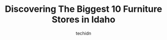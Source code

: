 ---
layout: ampstory
image: https://i0.wp.com/paketmu.com/wp-content/uploads/2023/06/rc-willey-0-in-idaho-1686371231.jpeg?resize=640,853
author: techidn
featured: false
description: Explore the diverse Furniture Store scene in Idaho, home to an incredible selection of 10 establishments catering to every taste. Whether youre in search of iconic favorites or undiscovered
title: Discovering The Biggest 10 Furniture Stores in Idaho
cover:
   title: Discovering The Biggest 10 Furniture Stores in Idaho
   subtitle: RICKPATE
   background: https://paketmu.com/wp-content/uploads/2023/06/rc-willey-0-in-idaho-1686371231.jpeg

pages: 
 - layout: thirds
   top: <h1>#1 RC Willey</h1>
   bottom: "<p>Had a great experience at RC Willey. Charlie helped us get exactly what we wanted. Really friendly guy. He took us over to Todd who suggested an exceptional washer and dr</p>"
   background: https://paketmu.com/wp-content/uploads/2023/06/rc-willey-1-in-idaho-1686371233.jpeg
   backgroundblur: true
 - layout: thirds
   top: <h1>#2 Ashley Store</h1>
   bottom: "<p>Love my furniture from Ashleys, was able to get everything I ordered  in a week. Worked with Kayla and she was awesome and was available  for me many times as I went b</p>"
   background: https://paketmu.com/wp-content/uploads/2023/06/rc-willey-2-in-idaho-1686371234.jpeg
   cta:
      link: https://paketmu.com/discovering-the-biggest-10-furniture-stores-in-idaho/
      text: Discovering The Biggest 10 Furniture Stores in Idaho
 - layout: thirds
   top: <h1>#3 Furniture Row</h1>
   bottom: "<p>Bought a discount, as is table from them. Dining table was missing the center leaf and had a few surface scratches. When the table was delivered it had to be disassembled</p>"
   background: https://paketmu.com/wp-content/uploads/2023/06/rc-willey-3-in-idaho-1686371235.jpeg
   cta:
      link: https://paketmu.com/discovering-the-biggest-10-furniture-stores-in-idaho/
      text: Discovering The Biggest 10 Furniture Stores in Idaho
 - layout: thirds
   top: <h1>#4 Furniture Row</h1>
   bottom: "<p>2680 S 25th E, Idaho Falls, ID 83404, United States</p>"
   background: https://images.unsplash.com/photo-1510906594845-bc082582c8cc?ixlib=rb-4.0.3&ixid=MnwxMjA3fDB8MHxwaG90by1wYWdlfHx8fGVufDB8fHx8&auto=format&fit=crop&w=640&h=853&q=80
   cta:
      link: https://paketmu.com/discovering-the-biggest-10-furniture-stores-in-idaho/
      text: Discovering The Biggest 10 Furniture Stores in Idaho
 - layout: thirds
   top: <h1>#5 DeMeyer Furniture</h1>
   bottom: "<p>3530 E Franklin Rd, Meridian, ID 83642, United States</p>"
   background: https://plus.unsplash.com/premium_photo-1664640458616-3c74f8cb4589?ixlib=rb-4.0.3&ixid=MnwxMjA3fDB8MHxwaG90by1wYWdlfHx8fGVufDB8fHx8&auto=format&fit=crop&w=640&h=853&q=80
   cta:
      link: https://paketmu.com/discovering-the-biggest-10-furniture-stores-in-idaho/
      text: Discovering The Biggest 10 Furniture Stores in Idaho
 - layout: thirds
   top: <h1>#6 Modern Home</h1>
   bottom: "<p>3157 Eagle Dr, Ammon, ID 83406, United States</p>"
   background: https://images.unsplash.com/photo-1515405295579-ba7b45403062?ixlib=rb-4.0.3&ixid=MnwxMjA3fDB8MHxwaG90by1wYWdlfHx8fGVufDB8fHx8&auto=format&fit=crop&w=640&h=853&q=80
   cta:
      link: https://paketmu.com/discovering-the-biggest-10-furniture-stores-in-idaho/
      text: Discovering The Biggest 10 Furniture Stores in Idaho
 - layout: thirds
   top: <h1>#7 Meridian Home Furnishings</h1>
   bottom: "<p>1375 E Fairview Ave, Meridian, ID 83642, United States</p>"
   background: https://images.unsplash.com/photo-1527067829737-402993088e6b?ixlib=rb-4.0.3&ixid=MnwxMjA3fDB8MHxwaG90by1wYWdlfHx8fGVufDB8fHx8&auto=format&fit=crop&w=640&h=853&q=80
   cta:
      link: https://paketmu.com/discovering-the-biggest-10-furniture-stores-in-idaho/
      text: Discovering The Biggest 10 Furniture Stores in Idaho
 - layout: thirds
   middle: Continue reading...
   background: https://images.unsplash.com/photo-1614648718611-0635f29016cb?ixlib=rb-4.0.3&ixid=MnwxMjA3fDB8MHxwaG90by1wYWdlfHx8fGVufDB8fHx8&auto=format&fit=crop&w=640&h=853&q=80
   cta:
      link: https://paketmu.com/discovering-the-biggest-10-furniture-stores-in-idaho/
      text: Discovering The Biggest 10 Furniture Stores in Idaho
      
---